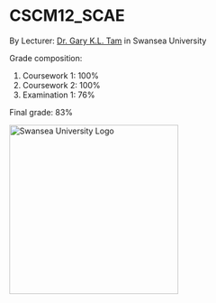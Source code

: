 # CSCM12_SCAE
By Lecturer: [Dr. Gary K.L. Tam](http://www.swansea.ac.uk/staff/science/computer-science/k.l.tam/) in Swansea University

Grade composition:
   1. Coursework 1: 100%
   2. Coursework 2: 100%
   3. Examination 1: 76%

Final grade:  83%

<img src="https://www.dropbox.com/s/l0tklnqmcl3ahcf/swansea-university-logo.svg?dl=1" alt="Swansea University Logo" width="300px">
